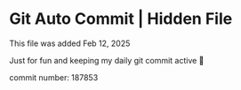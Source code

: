 # Git Auto Commit | Hidden File

This file was added Feb 12, 2025

Just for fun and keeping my daily git commit active 🤪

commit number: 187853
